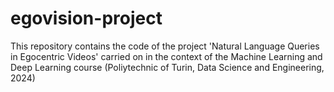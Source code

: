 # egovision-project
This repository contains the code of the project 'Natural Language Queries in Egocentric Videos' carried on in the context of the Machine Learning and Deep Learning course (Poliytechnic of  Turin, Data Science and Engineering, 2024)
